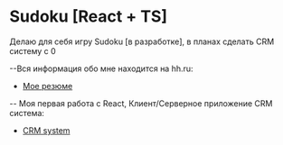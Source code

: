# Sudoku [React + TS]

Делаю для себя игру Sudoku [в разработке], в планах сделать CRM систему с 0

--Вся информация обо мне находится на hh.ru:

- [Мое резюме](https://hh.ru/resume/330e7adcff0c380a520039ed1f447869784436)

-- Моя первая работа с React, Клиент/Серверное приложение CRM система:

- [CRM system](https://github.com/Watherius/CRM-2023)
